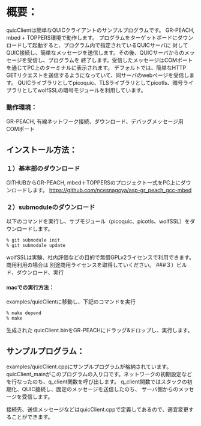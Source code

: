 # 概要：
quicClientは簡単なQUICクライアントのサンプルプログラムです。
GR-PEACH, mbed + TOPPERS環境で動作します。
プログラムをターゲットボードにダウンロードして起動すると、プログラム内で指定されているQUICサーバに
対してQUIC接続し、簡単なメッセージを送信します。その後、QUICサーバからのメッセージを受信し、プログラムを
終了します。受信したメッセージはCOMポートを通じてPC上のターミナルに表示されます。
デフォルトでは、簡単なHTTP GETリクエストを送信するようになっていて、同サーバのwebページを受信します。
QUICライブラリとしてpicoquic、TLSライブラリとしてpicotls、暗号ライブラリとしてwolfSSLの暗号モジュールを利用しています。

### 動作環境：
GR-PEACH, 有線ネットワーク接続、ダウンロード、デバッグメッセージ用COMポート

## インストール方法：
### １）基本部のダウンロード
GITHUBからGR-PEACH, mbed＋TOPPERSのプロジェクト一式をPC上にダウンロードします。
https://github.com/ncesnagoya/asp-gr_peach_gcc-mbed

### ２）submoduleのダウンロード
以下のコマンドを実行し、サブモジュール（picoquic、picotls、wolfSSL）をダウンロードします。
```
% git submodule init
% git submodule update
```
wolfSSLは実験、社内評価などの目的で無償GPLv2ライセンスで利用できます。商用利用の場合は
別途商用ライセンスを取得していください。
###３）ビルド、ダウンロード、実行
#### macでの実行方法：
examples/quicClientに移動し、下記のコマンドを実行
```
% make depend
% make
```
生成された quicClient.binをGR-PEACHにドラッグ&ドロップし、実行します。

## サンプルプログラム：
examples/quicClient.cppにサンプルプログラムが格納されています。
quicClient_mainがこのプログラムの入り口です。ネットワークの初期設定などを行なったのち、q_client関数を呼び出します。
q_client関数ではスタックの初期化、QUIC接続し、固定のメッセージを送信したのち、
サーバ側からのメッセージを受信します。

接続先、送信メッセージなどはquicClient.cppで定義してあるので、適宜変更することができます。
